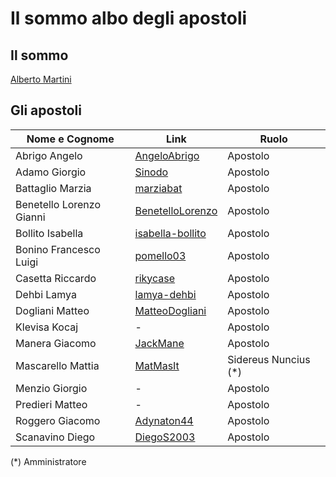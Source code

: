 # Il sommo albo degli apostoli

## Il sommo
[Alberto Martini](https://github.com/profMartini)
## Gli apostoli
|Nome e Cognome|Link|Ruolo|
|----|----|----|
|Abrigo Angelo|[AngeloAbrigo](https://github.com/AngeloAbrigo)|Apostolo|
|Adamo Giorgio|[Sinodo](https://github.com/Sinodo)|Apostolo|
|Battaglio Marzia|[marziabat](https://github.com/marziabat)|Apostolo|
|Benetello Lorenzo Gianni|[BenetelloLorenzo](https://github.com/BenetelloLorenzo)|Apostolo|
|Bollito Isabella|[isabella-bollito](https://github.com/isabella-bollito)|Apostolo|
|Bonino Francesco Luigi|[pomello03](https://github.com/pomello03)|Apostolo|
|Casetta Riccardo|[rikycase](https://github.com/rikycase)|Apostolo|
|Dehbi Lamya|[lamya-dehbi](https://github.com/lamya-dehbi)|Apostolo|
|Dogliani Matteo|[MatteoDogliani](https://github.com/MatteoDogliani)|Apostolo|
|Klevisa Kocaj|-|Apostolo|
|Manera Giacomo|[JackMane](https://github.com/JackMane)|Apostolo|
|Mascarello Mattia|[MatMasIt](https://github.com/MatMasIt)|Sidereus Nuncius (*)|
|Menzio Giorgio|-|Apostolo|
|Predieri Matteo|-|Apostolo|
|Roggero Giacomo|[Adynaton44](https://github.com/Adynaton44)|Apostolo|
|Scanavino Diego|[DiegoS2003](https://github.com/DiegoS2003)|Apostolo|

(*) Amministratore
